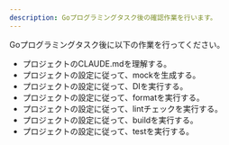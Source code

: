 ```yaml
---
description: Goプログラミングタスク後の確認作業を行います。
---
```


Goプログラミングタスク後に以下の作業を行ってください。

- プロジェクトのCLAUDE.mdを理解する。
- プロジェクトの設定に従って、mockを生成する。
- プロジェクトの設定に従って、DIを実行する。
- プロジェクトの設定に従って、formatを実行する。
- プロジェクトの設定に従って、lintチェックを実行する。
- プロジェクトの設定に従って、buildを実行する。
- プロジェクトの設定に従って、testを実行する。
